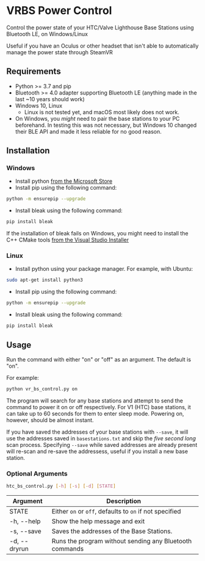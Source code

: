 # VRBS Power Control

Control the power state of your HTC/Valve Lighthouse Base Stations using Bluetooth LE, on Windows/Linux

Useful if you have an Oculus or other headset that isn't able to automatically manage the power state through SteamVR

## Requirements

- Python >= 3.7 and pip
- Bluetooth >= 4.0 adapter supporting Bluetooth LE (anything made in the last ~10 years should work)
- Windows 10, Linux
  - Linux is not tested yet, and macOS most likely does not work.
- On Windows, you *might* need to pair the base stations to your PC beforehand. In testing this was not necessary, but Windows 10 changed their BLE API and made it less reliable for no good reason.

## Installation

### Windows

- Install python [from the Microsoft Store](https://www.microsoft.com/store/productId/9PJPW5LDXLZ5) 
- Install pip using the following command:
```bash
python -m ensurepip --upgrade
```
- Install bleak using the following command:
```bash
pip install bleak 
```
If the installation of bleak fails on Windows, you might need to install the C++ CMake tools [from the Visual Studio Installer](https://visualstudio.microsoft.com/vs/community/)

### Linux

- Install python using your package manager. For example, with Ubuntu:
```bash
sudo apt-get install python3
```
- Install pip using the following command:
```bash
python -m ensurepip --upgrade
```
- Install bleak using the following command:
```bash
pip install bleak
```

## Usage

Run the command with either "on" or "off" as an argument. The default is "on".

For example:

```bash
python vr_bs_control.py on
```

The program will search for any base stations and attempt to send the command to power it on or off respectively. For V1 (HTC) base stations, it can take up to 60 seconds for them to enter sleep mode. Powering on, however, should be almost instant.

If you have saved the addresses of your base stations with `--save`, it will use the addresses saved in `basestations.txt` and skip the *five second long* scan process. Specifying `--save` while saved addresses are already present will re-scan and re-save the addressess, useful if you install a new base station.

### Optional Arguments

```bash
htc_bs_control.py [-h] [-s] [-d] [STATE]
```

| Argument | Description |
| --- | --- |
| STATE | Either `on` or `off`, defaults to `on` if not specified |
| -h, --help | Show the help message and exit |
| -s, --save | Saves the addresses of the Base Stations. |
| -d, --dryrun | Runs the program without sending any Bluetooth commands |
